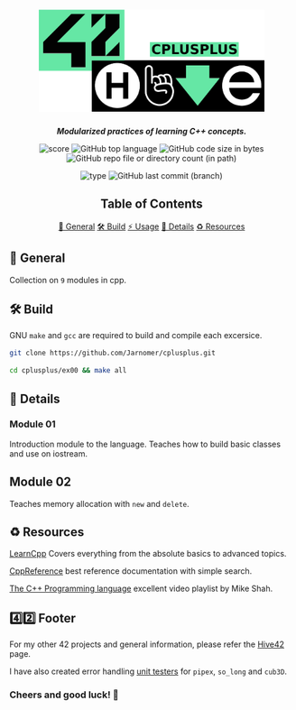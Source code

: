 <h1 align="center">
  <img src="assets/cplusplus.png" alt="cplusplus" width="400">
</h1>

<p align="center">
    <b><i>Modularized practices of learning C++ concepts.</i></b><br>
</p>

<p align="center">
  <img src="https://img.shields.io/badge/Score-100%2F100-lightgreen?style=for-the-badge" alt="score">
  <img src="https://img.shields.io/github/languages/top/Jarnomer/cplusplus?style=for-the-badge&logo=cplusplus&label=%20&labelColor=gray&color=lightblue" alt="GitHub top language">
	<img src="https://img.shields.io/github/languages/code-size/Jarnomer/cplusplus?style=for-the-badge&color=lightyellow" alt="GitHub code size in bytes">
  <img src="https://img.shields.io/github/directory-file-count/Jarnomer/cplusplus?type=dir&style=for-the-badge&label=modules&color=pink" alt="GitHub repo file or directory count (in path)">
</p>

<p align="center">
    <img src="https://img.shields.io/badge/Type-Solo-violet?style=for-the-badge" alt="type">
  <img src="https://img.shields.io/github/last-commit/Jarnomer/cplusplus/main?style=for-the-badge&color=red" alt="GitHub last commit (branch)">
</p>

<div align="center">

## Table of Contents
[📝 General](#-general)
[🛠️ Build](#️-build)
[⚡ Usage](#-usage)
[🚀 Details](#-details)
[♻️ Resources](#️-resources)

</div>

## 📝 General

Collection on `9` modules in cpp.

## 🛠️ Build

GNU `make` and `gcc` are required to build and compile each excersice.

```bash
git clone https://github.com/Jarnomer/cplusplus.git
```

```bash
cd cplusplus/ex00 && make all
```

## 🚀 Details

### Module 01

Introduction module to the language. Teaches how to build basic classes and use on iostream.

## Module 02

Teaches memory allocation with `new` and `delete`.

## ♻️ Resources

[LearnCpp](https://www.learncpp.com/) Covers everything from the absolute basics to advanced topics.

[CppReference](https://en.cppreference.com/w/) best reference documentation with simple search.

[The C++ Programming language](https://www.youtube.com/watch?v=LGOgNqkRMs0&list=PLvv0ScY6vfd8j-tlhYVPYgiIyXduu6m-L) excellent video playlist by Mike Shah.


## 4️⃣2️⃣ Footer

For my other 42 projects and general information, please refer the [Hive42](https://github.com/Jarnomer/Hive42) page.

I have also created error handling [unit testers](https://github.com/Jarnomer/42Testers) for `pipex`, `so_long` and `cub3D`.

### Cheers and good luck! 🥳